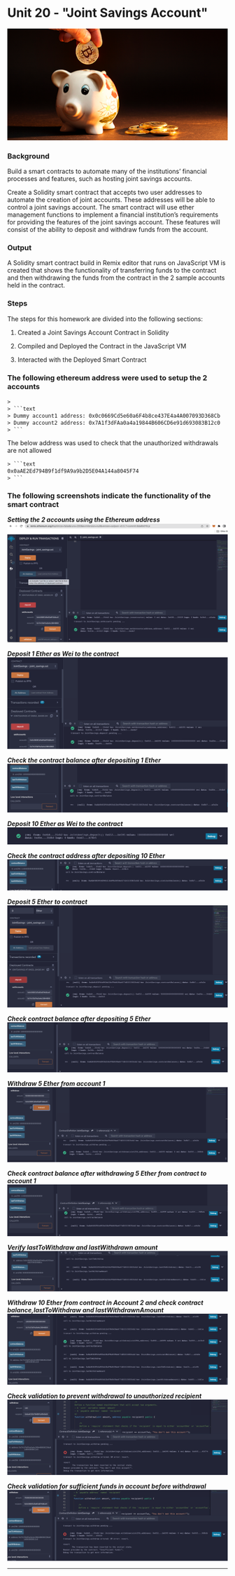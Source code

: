 # Unit 20 - "Joint Savings Account"

![alt=""](Images/20-5-challenge-image.png)

### Background

Build a smart contracts to automate many of the institutions’ financial processes and features, such as hosting joint savings accounts.

Create a Solidity smart contract that accepts two user addresses to automate the creation of joint accounts. These addresses will be able to control a joint savings account. The smart contract will use ether management functions to implement a financial institution’s requirements for providing the features of the joint savings account. These features will consist of the ability to deposit and withdraw funds from the account.

### Output


A Solidity smart contract build in Remix editor that runs on JavaScript VM is created that shows the functionality of transferring funds to the contract and then withdrawing the funds from the contract in the 2 sample accounts held in the contract.

### Steps

The steps for this homework are divided into the following sections:

1. Created a Joint Savings Account Contract in Solidity

2. Compiled and Deployed the Contract in the JavaScript VM

3. Interacted with the Deployed Smart Contract

### The following ethereum address were used to setup the 2 accounts

    >
    > ```text
    > Dummy account1 address: 0x0c0669Cd5e60a6F4b8ce437E4a4A007093D368Cb
    > Dummy account2 address: 0x7A1f3dFAa0a4a19844B606CD6e91d693083B12c0
    > ```


The below address was used to check that the unauthorized withdrawals are not allowed

>>
    > ```text 
    0x0aAE2Ed794B9f1df9A9a9b2D5E04A144a8045F74
    > ```


### The following screenshots indicate the functionality of the smart contract

***Setting the 2 accounts using the Ethereum address***
![alt="Set Accounts"](Execution_Results/1_setAccounts.png)

***Deposit 1 Ether as Wei to the contract***
![alt="Deposit 1 Ether as Wei"](Execution_Results/2_Deposit_1_Ether_As_Wei.png)

***Check the contract balance after depositing 1 Ether***
![alt="Check contract balance after depositing 1 Ether"](Execution_Results/3_CheckContractBalanceAfterDepositing_1_Ether.png)

***Deposit 10 Ether as Wei to the contract***
![alt="Deposit 10 Ether as Wei"](Execution_Results/4_Deposit_10_Ether_As_Wei.png)

***Check the contract address after depositing 10 Ether***
![alt="Check contract balance after depositing 10 Ether"](Execution_Results/5_CheckContractBalanceAfterDepositing_10_Ether.png)

***Deposit 5 Ether to contract***
![alt="Deposit 5 Ether"](Execution_Results/6_Deposit5Ether.png)

***Check contract balance after depositing 5 Ether***
![alt="Check contract balance after depositing 5 Ether"](Execution_Results/7_CheckContractBalanceAfterDepositing5Ether.png)

***Withdraw 5 Ether from account 1***
![alt="Withdraw 5 Ether from account 1"](Execution_Results/8_Withdraw_5_EtherIn_AccountOne.png)

***Check contract balance after withdrawing 5 Ether from contract to account 1***
![alt="Check contract balance after withdrawing 5 Ether from contract to account 1"](Execution_Results/9_CheckContractBalanceAfterWithraw5EtherToAccountOne.png)

***Verify lastToWithdraw and lastWithdrawn amount***
![alt="Verify lastToWithdraw and lastWithdrawn amount"](Execution_Results/10_VerifyLastToWithdraw_LastWithdrawnAmount.png)

***Withdraw 10 Ether from contract in Account 2 and check contract balance,lastToWithdraw and lastWithdrawnAmount***
![alt="Withdraw 10 Ether from contract in Account 2 and check contract balance,lastToWithdraw and lastWithdrawnAmount"](Execution_Results/11_Withdraw_10_EtherInAccount2_Check_contractBalance_lastWtithdraw_lastWithdrawAmount.png)

***Check validation to prevent withdrawal to unauthorized recipient***
![alt="Check validation to prevent withdrawal to unauthorized recipient"](Execution_Results/12_TestWithdrawToUnAuthorizedAccount.png)

***Check validation for sufficient funds in account before withdrawal***
![alt="Check validation for sufficient funds in account before withdrawal"](Execution_Results/13_TestInsufficientFundsCheck.png)

















---

